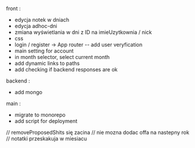 front :

-   edycja notek w dniach
-   edycja adhoc-dni
-   zmiana wyświetlania w dni z ID na imieUzytkownia / nick
-   css
-   login / register -> App router
    -- add user veryfication
-   main setting for account
-   in month selector, select current month
-   add dynamic links to paths
-   add checking if backend responses are ok

backend :

-   add mongo

main :

-   migrate to monorepo
-   add script for deployment

// removeProposedShits się zacina
// nie mozna dodac offa na nastepny rok
// notatki przeskakuja w miesiacu
